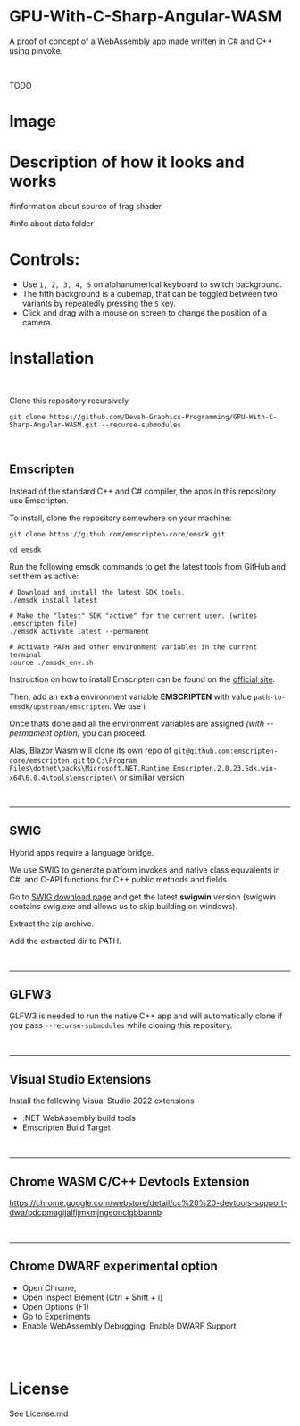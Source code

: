 # GPU-With-C-Sharp-Angular-WASM
A proof of concept of a WebAssembly app made written in C# and C++ using pinvoke.

<br>


TODO
# Image

# Description of how it looks and works

#information about source of frag shader

#info about data folder

# Controls:
 - Use `1, 2, 3, 4, 5` on alphanumerical keyboard to switch background.
 - The fifth background is a cubemap, that can be toggled between two variants by repeatedly pressing the `5` key.
 - Click and drag with a mouse on screen to change the position of a camera.



# Installation
<br>

Clone this repository recursively

```
git clone https://github.com/Devsh-Graphics-Programming/GPU-With-C-Sharp-Angular-WASM.git --recurse-submodules 
```


<br>


## Emscripten

Instead of the standard C++ and C# compiler, the apps in this repository use Emscripten.

To install, clone the repository somewhere on your machine:

```
git clone https://github.com/emscripten-core/emsdk.git

cd emsdk
```

Run the following emsdk commands to get the latest tools from GitHub and set them as active:
```
# Download and install the latest SDK tools.
./emsdk install latest

# Make the "latest" SDK "active" for the current user. (writes .emscripten file)
./emsdk activate latest --permanent

# Activate PATH and other environment variables in the current terminal
source ./emsdk_env.sh
```

Instruction on how to install Emscripten can be found on the [official site](https://emscripten.org/docs/getting_started/downloads.html).

Then, add an extra environment variable **EMSCRIPTEN**  with value `path-to-emsdk/upstream/emscripten`. We use i

Once thats done and all the environment variables are assigned *(with --permament option)* you can proceed.

Alas, Blazor Wasm will clone its own repo of `git@github.com:emscripten-core/emscripten.git` to `C:\Program Files\dotnet\packs\Microsoft.NET.Runtime.Emscripten.2.0.23.Sdk.win-x64\6.0.4\tools\emscripten\` or similiar version

<br>

----------------------------

## SWIG

Hybrid apps require a language bridge. 

We use SWIG to generate platform invokes and native class equvalents in C#, and C-API functions for C++ public methods and fields.

Go to [SWIG download page](https://www.swig.org/download.html) and get the latest **swigwin** version (swigwin contains swig.exe and allows us to skip building on windows).

Extract the zip archive.

Add the extracted dir to PATH. 

<br>

----------------------------

## GLFW3

GLFW3 is needed to run the native C++ app and will automatically clone if you pass ` --recurse-submodules ` while cloning this repository.

<br>

----------------------------

## Visual Studio Extensions
Install the following Visual Studio 2022 extensions
- .NET WebAssembly build tools
- Emscripten Build Target

<br>

----------------------------

## Chrome WASM C/C++ Devtools Extension

https://chrome.google.com/webstore/detail/cc%20%20-devtools-support-dwa/pdcpmagijalfljmkmjngeonclgbbannb

<br>

----------------------------
## Chrome DWARF experimental option

- Open Chrome,
- Open Inspect Element (Ctrl + Shift + i)
- Open Options (F1)
- Go to Experiments
- Enable WebAssembly Debugging: Enable DWARF Support

<br>


<br>

# License

See License.md

